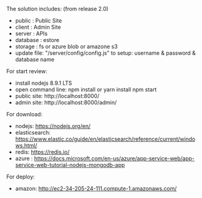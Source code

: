 ﻿The solution includes: (from release 2.0)
- public   : Public Site
- client   : Admin Site
- server   : APIs
- database : estore
- storage  : fs or azure blob or amazone s3
- update file: "/server/config/config.js" to setup: username & password & database name

For start review:
- install nodejs 8.9.1 LTS
- open command line:
	npm install or yarn install
	npm start
- public site: http://localhost:8000/
- admin  site: http://localhost:8000/admin/

For download:
- nodejs: https://nodejs.org/en/
- elasticsearch: https://www.elastic.co/guide/en/elasticsearch/reference/current/windows.html/
- redis: https://redis.io/
- azure : https://docs.microsoft.com/en-us/azure/app-service-web/app-service-web-tutorial-nodejs-mongodb-app

For deploy:
- amazon: http://ec2-34-205-24-111.compute-1.amazonaws.com/

